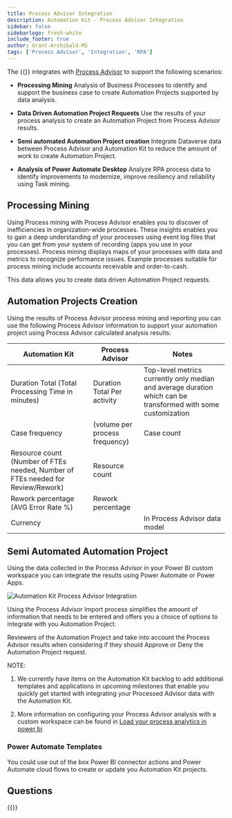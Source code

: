 ```yaml
---
title: Process Advisor Integration
description: Automation Kit - Process Advisor Integration
sidebar: false
sidebarlogo: fresh-white
include_footer: true
author: Grant-Archibald-MS
tags: ['Process Advisor', 'Integration', 'RPA']
---
```


The {{<product-name>}} integrates with [Process Advisor](https://learn.microsoft.com/power-automate/process-advisor-overview) to support the following scenarios:

- **Processing Mining** Analysis of Business Processes to identify and support the business case to create Automation Projects supported by data analysis.

- **Data Driven Automation Project Requests** Use the results of your process analysis to create an Automation Project from Process Advisor results.

- **Semi automated Automation Project creation** Integrate Dataverse data between Process Advisor and Automation Kit to reduce the amount of work to create Automation Project.

- **Analysis of Power Automate Desktop** Analyze RPA process data to identify improvements to modernize, improve resiliency and reliability using Task mining.

## Processing Mining

Using Process mining with Process Advisor enables you to discover of inefficiencies in organization-wide processes. These insights enables you to gain a deep understanding of your processes using event log files that you can get from your system of recording (apps you use in your processes). Process mining displays maps of your processes with data and metrics to recognize performance issues. Example processes suitable for process mining include accounts receivable and order-to-cash.

This data allows you to create data driven Automation Project requests.

## Automation Projects Creation

Using the results of Process Advisor process mining and reporting you can use the following Process Advisor information to support your automation project using Process Advisor calculated analysis results:

Automation Kit|Process Advisor|Notes        |
--------------|---------------|-------------|
Duration Total (Total Processing Time in minutes)|Duration Total Per activity|Top-level metrics currently only median and average duration which can be transformed with some customization
Case frequency| (volume per process frequency)|Case count||
Resource count (Number of FTEs needed, Number of FTEs needed for Review/Rework)|Resource count
Rework percentage (AVG Error Rate %)|Rework percentage||
Currency||In Process Advisor data model

## Semi Automated Automation Project

Using the data collected in the Process Advisor in your Power BI custom workspace you can integrate the results using Power Automate or Power Apps.

![Automation Kit Process Advisor Integration](/images/illustrations/process-advisor-integration.svg)

Using the Process Advisor Import process simplifies the amount of information that needs to be entered and offers you a choice of options to integrate with you Automation Project.

Reviewers of the Automation Project and take into account the Process Advisor results when considering if they should Approve or Deny the Automation Project request.

NOTE:

1. We currently have items on the Automation Kit backlog to add additional templates and applications in upcoming milestones that enable you quickly get started with integrating your Processed Advisor data with the Automation Kit.

2. More information on configuring your Process Advisor analysis with a custom workspace can be found in [Load your process analytics in power bi](https://learn.microsoft.com/power-automate/process-mining-pbi-workspace#load-your-process-analytics-in-power-bi)

### Power Automate Templates

You could use out of the box Power BI connector actions and Power Automate cloud flows to create or update you Automation Kit projects.

## Questions

{{<questions name="/content/en-us/backlog/process-advisor-integration.json" completed="Thank you for completing Process Advisor questions" showNavigationButtons=false >}}
